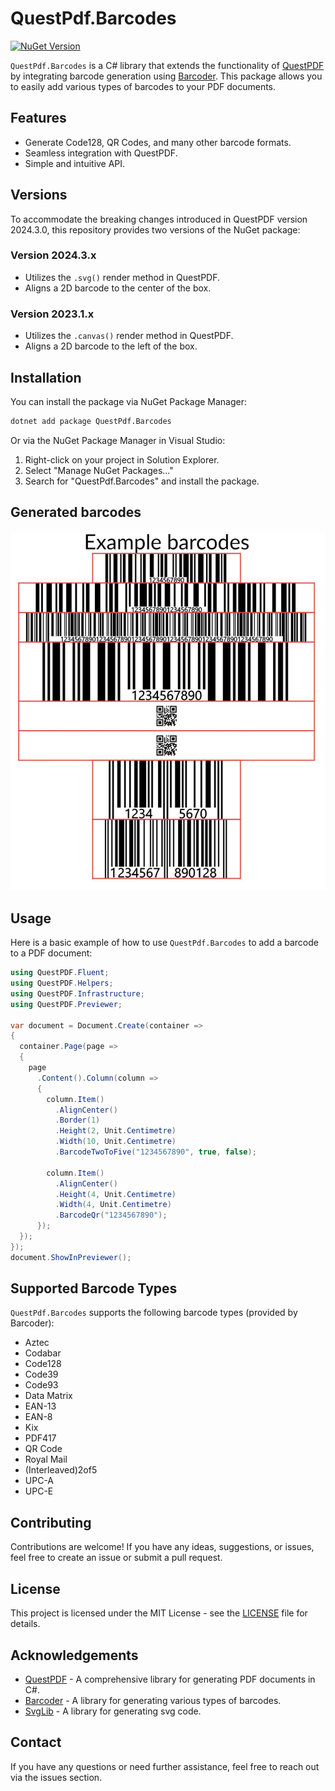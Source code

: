 # QuestPdf.Barcodes

[![NuGet Version](https://img.shields.io/nuget/v/QuestPdf.Barcodes.svg?style=flat-square)](https://www.nuget.org/packages/QuestPdf.Barcodes/)

`QuestPdf.Barcodes` is a C# library that extends the functionality of [QuestPDF](https://www.nuget.org/packages/QuestPDF/) by integrating barcode generation using [Barcoder](https://www.nuget.org/packages/Barcoder/). This package allows you to easily add various types of barcodes to your PDF documents.

## Features

- Generate Code128, QR Codes, and many other barcode formats.
- Seamless integration with QuestPDF.
- Simple and intuitive API.

## Versions

To accommodate the breaking changes introduced in QuestPDF version 2024.3.0, this repository provides two versions of the NuGet package:

### Version 2024.3.x

- Utilizes the `.svg()` render method in QuestPDF.
- Aligns a 2D barcode to the center of the box.

### Version 2023.1.x

- Utilizes the `.canvas()` render method in QuestPDF.
- Aligns a 2D barcode to the left of the box.

## Installation

You can install the package via NuGet Package Manager:

```sh
dotnet add package QuestPdf.Barcodes
```

Or via the NuGet Package Manager in Visual Studio:

1. Right-click on your project in Solution Explorer.
2. Select "Manage NuGet Packages..."
3. Search for "QuestPdf.Barcodes" and install the package.

## Generated barcodes

![My Image](https://github.com/Lakerfield/QuestPDF.Barcodes/raw/main/assets/barcode-samples.jpg)

## Usage

Here is a basic example of how to use `QuestPdf.Barcodes` to add a barcode to a PDF document:

```csharp
using QuestPDF.Fluent;
using QuestPDF.Helpers;
using QuestPDF.Infrastructure;
using QuestPDF.Previewer;

var document = Document.Create(container =>
{
  container.Page(page =>
  {
    page
      .Content().Column(column =>
      {
        column.Item()
          .AlignCenter()
          .Border(1)
          .Height(2, Unit.Centimetre)
          .Width(10, Unit.Centimetre)
          .BarcodeTwoToFive("1234567890", true, false);

        column.Item()
          .AlignCenter()
          .Height(4, Unit.Centimetre)
          .Width(4, Unit.Centimetre)
          .BarcodeQr("1234567890");
      });
  });
});
document.ShowInPreviewer();
```

## Supported Barcode Types

`QuestPdf.Barcodes` supports the following barcode types (provided by Barcoder):

- Aztec
- Codabar
- Code128
- Code39
- Code93
- Data Matrix
- EAN-13
- EAN-8
- Kix
- PDF417
- QR Code
- Royal Mail
- (Interleaved)2of5
- UPC-A
- UPC-E

## Contributing

Contributions are welcome! If you have any ideas, suggestions, or issues, feel free to create an issue or submit a pull request.

## License

This project is licensed under the MIT License - see the [LICENSE](LICENSE) file for details.

## Acknowledgements

- [QuestPDF](https://github.com/QuestPDF/QuestPDF) - A comprehensive library for generating PDF documents in C#.
- [Barcoder](https://github.com/huysentruitw/barcoder) - A library for generating various types of barcodes.
- [SvgLib](https://github.com/huysentruitw/svglib) - A library for generating svg code.

## Contact

If you have any questions or need further assistance, feel free to reach out via the issues section.
